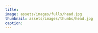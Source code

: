 ```yaml
---
title: 
image: assets/images/fulls/head.jpg
thumbnail: assets/images/thumbs/head.jpg
caption:
---
```

